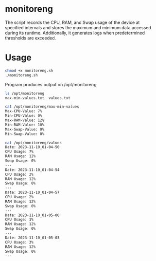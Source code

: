 # monitoreng
The script records the CPU, RAM, and Swap usage of the device at specified intervals and stores the maximum and minimum data accessed during its runtime. Additionally, it generates logs when predetermined thresholds are exceeded.

# Usage
``` bash
chmod +x monitoreng.sh
./monitoreng.sh
```
Program produces output on /opt/monitoreng

``` bash
ls /opt/monitoreng 
max-min-values.txt  values.txt
```

``` bash
cat /opt/monitoreng/max-min-values
Max-CPU-Value: 7%
Min-CPU-Value: 0%
Max-RAM-Value: 12%
Min-RAM-Value: 10%
Max-Swap-Value: 0%
Min-Swap-Value: 0%
```

```bash
cat /opt/monitoreng/values
Date: 2023-11-10_01-04-50
CPU Usage: 7%
RAM Usage: 12%
Swap Usage: 0%
---
Date: 2023-11-10_01-04-54
CPU Usage: 3%
RAM Usage: 12%
Swap Usage: 0%
---
Date: 2023-11-10_01-04-57
CPU Usage: 2%
RAM Usage: 12%
Swap Usage: 0%
---
Date: 2023-11-10_01-05-00
CPU Usage: 1%
RAM Usage: 12%
Swap Usage: 0%
---
Date: 2023-11-10_01-05-03
CPU Usage: 3%
RAM Usage: 12%
Swap Usage: 0%
---

```


